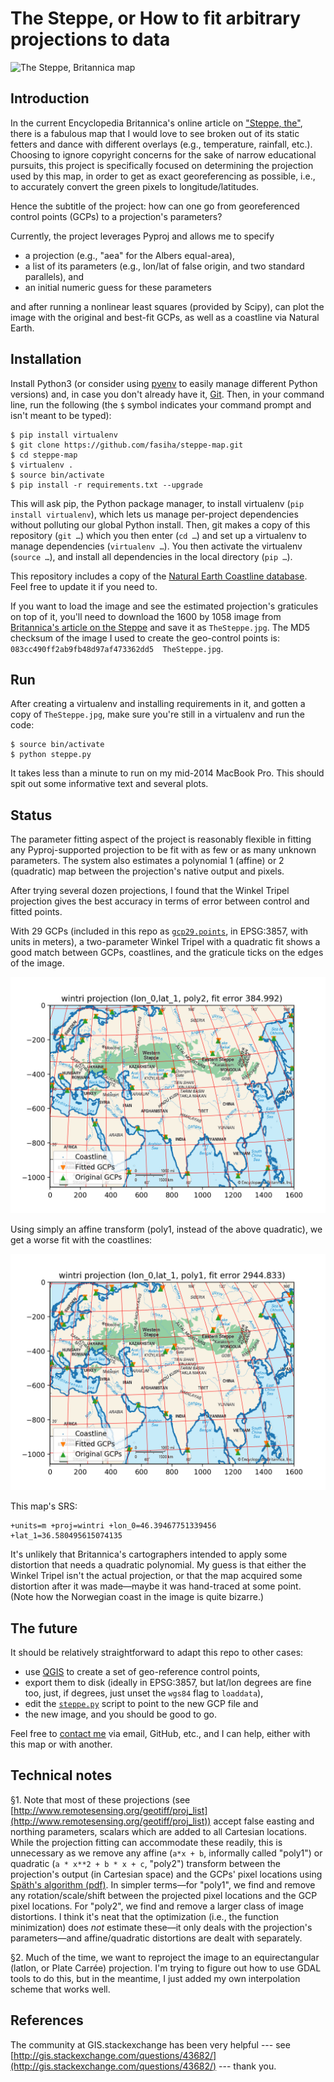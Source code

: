 The Steppe, or How to fit arbitrary projections to data
=======================================================

![The Steppe, Britannica map](http://i.stack.imgur.com/HkApE.gif)

Introduction
------------

In the current Encyclopedia Britannica's online article on ["Steppe, the"](https://www.britannica.com/place/the-Steppe), there is a fabulous map that I would love to see broken out of its static fetters and dance with different overlays (e.g., temperature, rainfall, etc.). Choosing to ignore copyright concerns for the sake of narrow educational pursuits, this project is specifically focused on determining the projection used by this map, in order to get as exact georeferencing as possible, i.e., to accurately convert the green pixels to longitude/latitudes.

Hence the subtitle of the project: how can one go from georeferenced control points (GCPs) to a projection's parameters?

Currently, the project leverages Pyproj and allows me to specify

- a projection (e.g., "aea" for the Albers equal-area),
- a list of its parameters (e.g., lon/lat of false origin, and two standard parallels), and
- an initial numeric guess for these parameters

and after running a nonlinear least squares (provided by Scipy), can plot the image with the original and best-fit GCPs, as well as a coastline via Natural Earth.

Installation
------------

Install Python3 (or consider using [pyenv](https://github.com/pyenv/pyenv) to easily manage different Python versions) and, in case you don't already have it, [Git](https://git-scm.com/). Then, in your command line, run the following (the `$` symbol indicates your command prompt and isn't meant to be typed):
```
$ pip install virtualenv
$ git clone https://github.com/fasiha/steppe-map.git
$ cd steppe-map
$ virtualenv .
$ source bin/activate
$ pip install -r requirements.txt --upgrade
```
This will ask pip, the Python package manager, to install virtualenv (`pip install virtualenv`), which lets us manage per-project dependencies without polluting our global Python install. Then, git makes a copy of this repository (`git …`) which you then enter (`cd …`) and set up a virtualenv to manage dependencies (`virtualenv …`). You then activate the virtualenv (`source …`), and install all dependencies in the local directory (`pip …`).

This repository includes a copy of the [Natural Earth Coastline database](http://www.naturalearthdata.com/downloads/10m-physical-vectors/10m-coastline/). Feel free to update it if you need to.

If you want to load the image and see the estimated projection's graticules on top of it, you'll need to download the 1600 by 1058 image from [Britannica's article on the Steppe](https://www.britannica.com/place/the-Steppe) and save it as `TheSteppe.jpg`. The MD5 checksum of the image I used to create the geo-control points is: `083cc490ff2ab9fb48d97af473362dd5  TheSteppe.jpg`.

Run
---
After creating a virtualenv and installing requirements in it, and gotten a copy of `TheSteppe.jpg`, make sure you're still in a virtualenv and run the code:
```
$ source bin/activate
$ python steppe.py
```
It takes less than a minute to run on my mid-2014 MacBook Pro. This should spit out some informative text and several plots.

Status
------

The parameter fitting aspect of the project is reasonably flexible in fitting any Pyproj-supported projection to be fit with as few or as many unknown parameters. The system also estimates a polynomial 1 (affine) or 2 (quadratic) map between the projection's native output and pixels.

After trying several dozen projections, I found that the Winkel Tripel projection gives the best accuracy in terms of error between control and fitted points.

With 29 GCPs (included in this repo as [`gcp29.points`](gcp29.points), in EPSG:3857, with units in meters), a two-parameter Winkel Tripel with a quadratic fit shows a good match between GCPs, coastlines, and the graticule ticks on the edges of the image.

![Winkel tripel, 2-parameter, poly2 fit of The Steppe map](wintri-lon_0-lat_1-quadratic.png)

Using simply an affine transform (poly1, instead of the above quadratic), we get a worse fit with the coastlines:

![Winkel tripel, 2-parameter, poly1 (affine) fit](wintri-lon_0-lat_1.png)

This map's SRS:
```
+units=m +proj=wintri +lon_0=46.39467751339456 +lat_1=36.580495615074135
```

It's unlikely that Britannica's cartographers intended to apply some distortion that needs a quadratic polynomial. My guess is that either the Winkel Tripel isn't the actual projection, or that the map acquired some distortion after it was made—maybe it was hand-traced at some point. (Note how the Norwegian coast in the image is quite bizarre.)

The future
----------

It should be relatively straightforward to adapt this repo to other cases:

- use [QGIS](https://www.qgis.org/) to create a set of geo-reference control points,
- export them to disk (ideally in EPSG:3857, but lat/lon degrees are fine too, just, if degrees, just unset the `wgs84` flag to `loaddata`),
- edit the [`steppe.py`](steppe.py) script to point to the new GCP file and
- the new image, and you should be good to go.

Feel free to [contact me](https://fasiha.github.io/#contact) via email, GitHub, etc., and I can help, either with this map or with another.

Technical notes
---------------
§1. Note that most of these projections (see [http://www.remotesensing.org/geotiff/proj_list](http://www.remotesensing.org/geotiff/proj_list)) accept false easting and northing parameters, scalars which are added to all Cartesian locations. While the projection fitting can accommodate these readily, this is unnecessary as we remove any affine (`a*x + b`, informally called "poly1") or quadratic (`a * x**2 + b * x + c`, "poly2") transform between the projection's output (in Cartesian space) and the GCPs' pixel locations using [Späth's algorithm (pdf)](http://hrcak.srce.hr/file/1425). In simpler terms—for "poly1", we find and remove any rotation/scale/shift between the projected pixel locations and the GCP pixel locations. For "poly2", we find and remove a larger class of image distortions. I think it's neat that the optimization (i.e., the function minimization) does *not* estimate these—it only deals with the projection's parameters—and affine/quadratic distortions are dealt with separately.


§2. Much of the time, we want to reproject the image to an equirectangular (latlon, or Plate Carrée) projection. I'm trying to figure out how to use GDAL tools to do this, but in the meantime, I just added my own interpolation scheme that works well.

References
----------

The community at GIS.stackexchange has been very helpful --- see [http://gis.stackexchange.com/questions/43682/](http://gis.stackexchange.com/questions/43682/) --- thank you.
